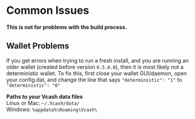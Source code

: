 Common Issues
=====
**This is not for problems with the build process.**

Wallet Problems
---
If you get errors when trying to run a fresh install, and you are running an older wallet (created before version `0.5.0.0`), then it is most likely not a deterministic wallet. To fix this, first close your wallet GUI/daemon, open your config.dat, and change the line that says `"deterministic": "1"` to `"deterministic": "0"`

**Paths to your Vcash data files**  
Linux or Mac: `~/.Vcash/data/`  
Windows: `%appdata%\Roaming\Vcash\`

